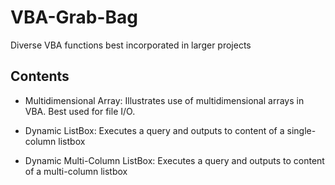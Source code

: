 # VBA-Grab-Bag
Diverse VBA functions best incorporated in larger projects

## Contents
  - Multidimensional Array:    Illustrates use of multidimensional arrays in VBA.  Best used for file I/O.
  
  - Dynamic ListBox:  Executes a query and outputs to content of a single-column listbox

  - Dynamic Multi-Column ListBox:  Executes a query and outputs to content of a multi-column listbox
